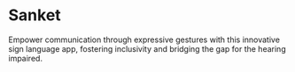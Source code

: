 # Sanket
Empower communication through expressive gestures with this innovative sign language app, fostering inclusivity and bridging the gap for the hearing impaired.
